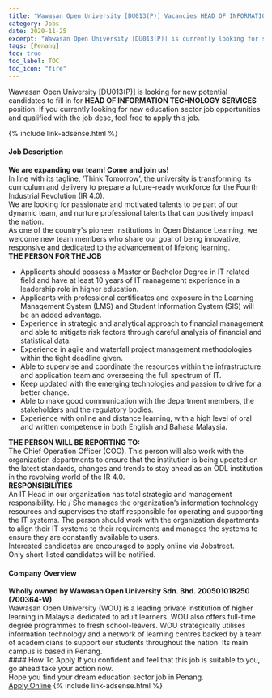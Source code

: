 ```yaml
---
title: "Wawasan Open University [DU013(P)] Vacancies HEAD OF INFORMATION TECHNOLOGY SERVICES" 
category: Jobs 
date: 2020-11-25 
excerpt: "Wawasan Open University [DU013(P)] is currently looking for suitable person to fill in the HEAD OF INFORMATION TECHNOLOGY SERVICES which positioned at Penang" 
tags: [Penang] 
toc: true 
toc_label: TOC 
toc_icon: "fire" 
--- 
```


<p>Wawasan Open University [DU013(P)] is looking for new potential candidates to fill in for <b>HEAD OF INFORMATION TECHNOLOGY SERVICES</b> position. If you currently looking for new education sector job opportunities and qualified with the job desc, feel free to apply this job.
</p>{% include link-adsense.html %} 
 <div><div><div><h4>Job Description</h4></div></div><div><div><span><div><div><div><strong>We are expanding our team! Come and join us!</strong></div><div><div>In line with its tagline, &#8216;Think Tomorrow&#8217;, the university is transforming its curriculum and delivery to prepare a future-ready workforce for the Fourth Industrial Revolution (IR 4.0).</div><div>We are looking for passionate and motivated talents to be part of our dynamic team, and nurture professional talents that can positively impact the nation.</div><div>As one of the country's pioneer institutions in Open Distance Learning, we welcome new team members who share our goal of being innovative, responsive and dedicated to the advancement of lifelong learning.</div></div></div><div><div><strong>THE PERSON FOR THE JOB</strong></div><ul><li>Applicants should possess a Master or Bachelor Degree in IT related field and have at least 10 years of IT management experience in a leadership role in higher education.</li><li><div>Applicants with professional certificates and exposure in the Learning Management System (LMS) and Student Information System (SIS) will be an added advantage.</div></li><li><div>Experience in strategic and analytical approach to financial management and able to mitigate risk factors through careful analysis of financial and statistical data.</div></li><li><div>Experience in agile and waterfall project management methodologies within the tight deadline given.</div></li><li><div>Able to supervise and coordinate the resources within the infrastructure and application team and overseeing the full spectrum of IT.</div></li><li><div>Keep updated with the emerging technologies and passion to drive for a better change.</div></li><li><div>Able to make good communication with the department members, the stakeholders and the regulatory bodies.</div></li><li><div>Experience with online and distance learning, with a high level of oral and written competence in both English and Bahasa Malaysia.</div></li></ul></div><div><strong>THE PERSON WILL BE REPORTING TO:</strong></div><div>The Chief Operation Officer (COO). This person will also work with the organization departments to ensure that the institution is being updated on the latest standards, changes and trends to stay ahead as an ODL institution in the revolving world of the IR 4.0.</div><div><strong>RESPONSIBILITIES</strong></div><div>An IT Head in our organization has total strategic and management responsibility. He / She manages the organization&#8217;s information technology resources and supervises the staff responsible for operating and supporting the IT systems. The person should work with the organization departments to align their IT systems to their requirements and manages the systems to ensure they are constantly available to users.</div><div>Interested candidates are encouraged to apply online via Jobstreet.</div><div>Only short-listed candidates will be notified.</div></div></span></div></div></div> 
<div><div><div><h4>Company Overview</h4></div></div><div><div><span><div><div>
<div>
<strong>Wholly owned by Wawasan Open University Sdn. Bhd. 200501018250 (700364-W)</strong></div>
<div>
		Wawasan Open University (WOU) is a leading private institution of higher learning in Malaysia dedicated to adult learners. WOU also offers full-time degree programmes to fresh school-leavers. WOU strategically utilises information technology and a network of learning centres backed by a team of academicians to support our students throughout the nation. Its main campus is based in Penang.</div>
</div></div></span></div></div></div> 
#### How To Apply 
If you confident and feel that this job is suitable to you, go ahead take your action now. <br/> 
Hope you find your dream education sector job in Penang. <br/> 
<a href="https://www.jobstreet.com.my/en/job/head-of-information-technology-services-4430336?jobId=jobstreet-my-job-4430336&sectionRank=3&token=0~e0860c0d-4838-4d96-8d65-d4f9702adb83&fr=SRP%20View%20In%20New%20Ta" class="btn btn--info" target="_blank" rel="nofollow noopenner">Apply Online</a> 
{% include link-adsense.html %} 